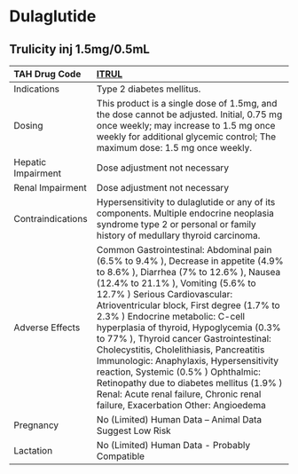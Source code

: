 # Dulaglutide

## Trulicity inj 1.5mg/0.5mL

| TAH Drug Code      | [ITRUL](https://www.tahsda.org.tw/drugs/hissearch.php?drug_code=ITRUL)                                                                                                                                                                                                                                                                                                                                                                                                                                                                                                                                                                  |
|:-------------------|:----------------------------------------------------------------------------------------------------------------------------------------------------------------------------------------------------------------------------------------------------------------------------------------------------------------------------------------------------------------------------------------------------------------------------------------------------------------------------------------------------------------------------------------------------------------------------------------------------------------------------------------|
| Indications        | Type 2 diabetes mellitus.                                                                                                                                                                                                                                                                                                                                                                                                                                                                                                                                                                                                               |
| Dosing             | This product is a single dose of 1.5mg, and the dose cannot be adjusted. Initial, 0.75 mg once weekly; may increase to 1.5 mg once weekly for additional glycemic control; The maximum dose: 1.5 mg once weekly.                                                                                                                                                                                                                                                                                                                                                                                                                        |
| Hepatic Impairment | Dose adjustment not necessary                                                                                                                                                                                                                                                                                                                                                                                                                                                                                                                                                                                                           |
| Renal Impairment   | Dose adjustment not necessary                                                                                                                                                                                                                                                                                                                                                                                                                                                                                                                                                                                                           |
| Contraindications  | Hypersensitivity to dulaglutide or any of its components. Multiple endocrine neoplasia syndrome type 2 or personal or family history of medullary thyroid carcinoma.                                                                                                                                                                                                                                                                                                                                                                                                                                                                    |
| Adverse Effects    | Common Gastrointestinal: Abdominal pain (6.5% to 9.4% ), Decrease in appetite (4.9% to 8.6% ), Diarrhea (7% to 12.6% ), Nausea (12.4% to 21.1% ), Vomiting (5.6% to 12.7% ) Serious Cardiovascular: Atrioventricular block, First degree (1.7% to 2.3% ) Endocrine metabolic: C-cell hyperplasia of thyroid, Hypoglycemia (0.3% to 77% ), Thyroid cancer Gastrointestinal: Cholecystitis, Cholelithiasis, Pancreatitis Immunologic: Anaphylaxis, Hypersensitivity reaction, Systemic (0.5% ) Ophthalmic: Retinopathy due to diabetes mellitus (1.9% ) Renal: Acute renal failure, Chronic renal failure, Exacerbation Other: Angioedema |
| Pregnancy          | No (Limited) Human Data – Animal Data Suggest Low Risk                                                                                                                                                                                                                                                                                                                                                                                                                                                                                                                                                                                  |
| Lactation          | No (Limited) Human Data - Probably Compatible                                                                                                                                                                                                                                                                                                                                                                                                                                                                                                                                                                                           |

